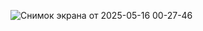 
![Снимок экрана от 2025-05-16 00-27-46](https://github.com/user-attachments/assets/8355fbbf-4d93-4e4e-a35b-f4fb58ec077d)
